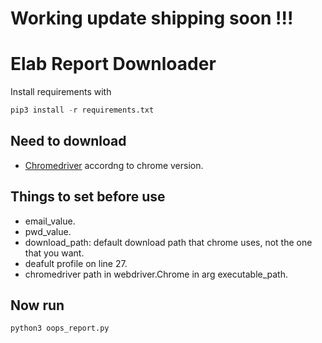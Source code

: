 # Working update shipping soon !!!

# Elab Report Downloader

Install requirements with 
```python
pip3 install -r requirements.txt
```

## Need to download 
- [Chromedriver](https://chromedriver.chromium.org/downloads) accordng to chrome version. 

## Things to set before use
- email_value.
- pwd_value.
- download_path: default download path that chrome uses, not the one that you want.
- deafult profile on line 27.
- chromedriver path in webdriver.Chrome in arg executable_path.

## Now run

```python
python3 oops_report.py
```

